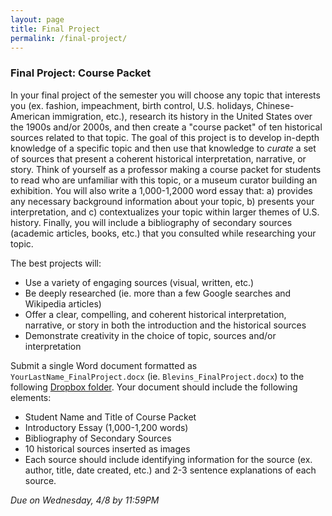 ```yaml
---
layout: page
title: Final Project
permalink: /final-project/
---
```


### Final Project: Course Packet

In your final project of the semester you will choose any topic that interests you (ex. fashion, impeachment, birth control, U.S. holidays, Chinese-American immigration, etc.), research its history in the United States over the 1900s and/or 2000s, and then create a "course packet" of ten historical sources related to that topic. The goal of this project is to develop in-depth knowledge of a specific topic and then use that knowledge to *curate* a set of sources that present a coherent historical interpretation, narrative, or story. Think of yourself as a professor making a course packet for students to read who are unfamiliar with this topic, or a museum curator building an exhibition. You will also write a 1,000-1,2000 word essay that: a) provides any necessary background information about your topic, b) presents your interpretation, and c) contextualizes your topic within larger themes of U.S. history. Finally, you will include a bibliography of secondary sources (academic articles, books, etc.) that you consulted while researching your topic.

The best projects will:
 
- Use a variety of engaging sources (visual, written, etc.)
- Be deeply researched (ie. more than a few Google searches and Wikipedia articles)
- Offer a clear, compelling, and coherent historical interpretation, narrative, or story in both the introduction and the historical sources
- Demonstrate creativity in the choice of topic, sources and/or interpretation

Submit a single Word document formatted as `YourLastName_FinalProject.docx` (ie. `Blevins_FinalProject.docx`) to the following [Dropbox folder](https://www.dropbox.com/request/5MaY1gI5vUaNYhNFdBLp). Your document should include the following elements:

- Student Name and Title of Course Packet
- Introductory Essay (1,000-1,200 words)
- Bibliography of Secondary Sources
- 10 historical sources inserted as images
- Each source should include identifying information for the source (ex. author, title, date created, etc.) and 2-3 sentence explanations of each source. 

*Due on Wednesday, 4/8 by 11:59PM*



